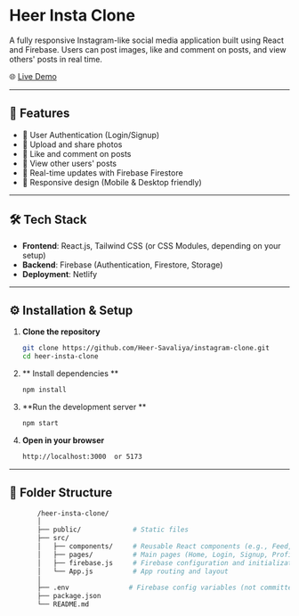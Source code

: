 # Heer Insta Clone

A fully responsive Instagram-like social media application built using React and Firebase. Users can post images, like and comment on posts, and view others' posts in real time.

🌐 [Live Demo](https://heer-insta-clone.netlify.app/)

---

## 🚀 Features

- 🔐 User Authentication (Login/Signup)
- 📸 Upload and share photos
- 💬 Like and comment on posts
- 👥 View other users' posts
- 🧠 Real-time updates with Firebase Firestore
- 🔄 Responsive design (Mobile & Desktop friendly)

---

## 🛠 Tech Stack

- **Frontend**: React.js, Tailwind CSS (or CSS Modules, depending on your setup)
- **Backend**: Firebase (Authentication, Firestore, Storage)
- **Deployment**: Netlify

---

## ⚙️ Installation & Setup

1. **Clone the repository**  
   ```bash
   git clone https://github.com/Heer-Savaliya/instagram-clone.git
   cd heer-insta-clone
   
2. ** Install dependencies **
    ```bash
    npm install

3. **Run the development server **
    ```bash
    npm start

4. **Open in your browser**
    ```bash
    http://localhost:3000  or 5173

---

## 📁 Folder Structure

```bash
       /heer-insta-clone/
       │
       ├── public/             # Static files
       ├── src/
       │   ├── components/     # Reusable React components (e.g., Feed, Post, Navbar)
       │   ├── pages/          # Main pages (Home, Login, Signup, Profile)
       │   ├── firebase.js     # Firebase configuration and initialization
       │   └── App.js          # App routing and layout
       │
       ├── .env               # Firebase config variables (not committed)
       ├── package.json
       └── README.md


        
